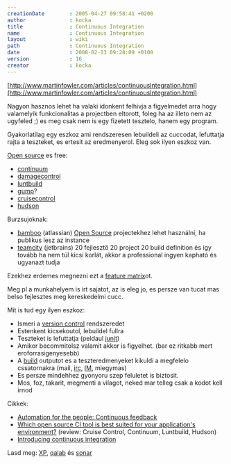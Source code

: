 ```yaml
---
creationDate        : 2005-04-27 09:58:41 +0200 
author              : kocka 
title               : Continuous Integration 
name                : Continuous Integration 
layout              : wiki 
path                : Continuous Integration 
date                : 2008-02-13 09:28:09 +0100 
version             : 16 
creator             : kocka 
---
```

[http://www.martinfowler.com/articles/continuousIntegration.html](http://www.martinfowler.com/articles/continuousIntegration.html)

Nagyon hasznos lehet ha valaki idonkent felhivja a figyelmedet arra hogy valamelyik funkcionalitas a projectben eltorott, foleg ha az illeto nem az ugyfeled ;) es meg csak nem is egy fizetett tesztelo, hanem egy program.

Gyakorlatilag egy eszkoz ami rendszeresen lebuildeli az cuccodat, lefuttatja rajta a teszteket, es ertesit az eredmenyerol. Eleg sok ilyen eszkoz van.

[Open source](Open%20Source.html) es free:

*   [continuum](continuum.html)
*   [damagecontrol](damagecontrol.html)
*   [luntbuild](Missing.html)
*   [gump](gump.html)?
*   [cruisecontrol](cruisecontrol.html)
*   [hudson](https://hudson.dev.java.net/)

Burzsujoknak:

*   [bamboo](http://www.atlassian.com/software/bamboo/) (atlassian) [Open Source](Open%20Source.html) projectekhez lehet használni, ha publikus lesz az instance
*   [teamcity](http://www.jetbrains.com/teamcity/) (jetbrains) 20 fejlesztő 20 project 20 build definition és így tovább ha nem túl kicsi korlát, akkor a professional ingyen kapható és ugyanazt tudja

Ezekhez erdemes megnezni ezt a [feature matrix](http://damagecontrol.codehaus.org/Continuous+Integration+Server+Feature+Matrix)ot.

Meg pl a munkahelyem is irt sajatot, az is eleg jo, es persze van tucat mas belso fejlesztes meg kereskedelmi cucc.

Mit is tud egy ilyen eszkoz:

*   Ismeri a [version control](version%20control.html) rendszeredet
*   Estenkent kicsekoutol, lebuildel fullra
*   Teszteket is lefuttatja (peldaul [junit](junit.html))
*   Amikor becommitolsz valamit akkor is figyelhet. (bar ez ritkabb mert eroforrasigenyesebb)
*   A [build](build.html) outputot es a teszteredmenyeket kikuldi a megfelelo cssatornakra (mail, [irc](irc.html), [IM](Missing.html), miegymas)
*   Es persze mindehhez gyonyoru szep feluletet is biztosit.
*   Mos, foz, takarit, megmenti a vilagot, neked mar telleg csak a kodot kell irnod

Cikkek:

*   [Automation for the people: Continuous feedback](http://www.ibm.com/developerworks/java/library/j-ap11146/index.html?ca=drs-)
*   [Which open source CI tool is best suited for your application's environment?](http://www.javaworld.com/javaworld/jw-11-2006/jw-1101-ci.html) (review: Cruise Control, Continuum, Luntbuild, Hudson)
*   [Introducing continuous integration  ](http://www.javaworld.com/javaworld/jw-06-2007/jw-06-awci.html)

Lasd meg: [XP](XP.html), [qalab](qalab.html) és [sonar](sonar.html)



